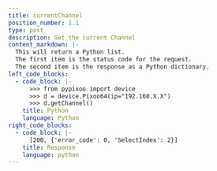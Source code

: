 ```yaml
---
title: currentChannel
position_number: 1.1
type: post
description: Get the current Channel
content_markdown: |-
  This will return a Python list. 
  The first item is the status code for the request.
  The second item is the response as a Python dictionary.
left_code_blocks:
  - code_block: |-
      >>> from pypixoo import device
      >>> d = device.Pixoo64(ip="192.168.X.X")
      >>> d.getChannel()
    title: Python
    language: Python
right_code_blocks:
  - code_block: |-
      [200, {'error_code': 0, 'SelectIndex': 2}]
    title: Response
    language: python
---
```



